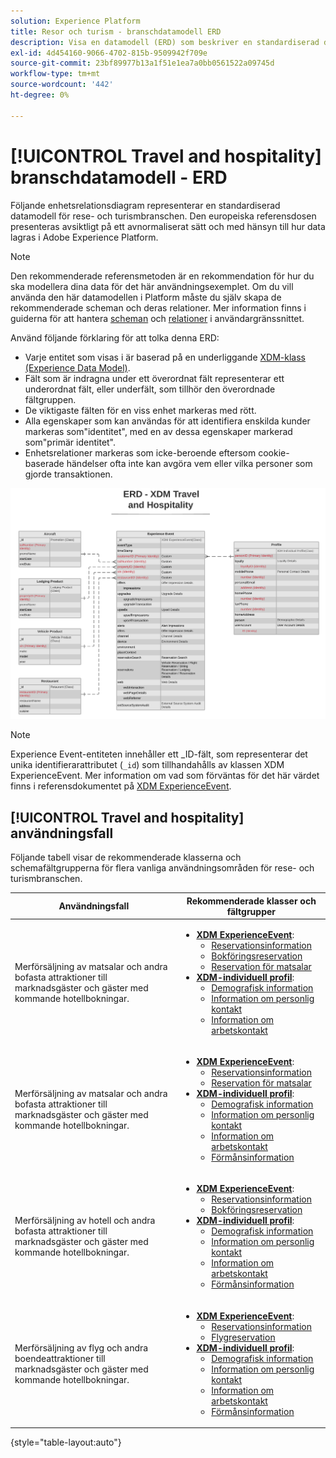 ```yaml
---
solution: Experience Platform
title: Resor och turism - branschdatamodell ERD
description: Visa en datamodell (ERD) som beskriver en standardiserad datamodell för rese- och turismbranschen som är kompatibel med Experience Data Model (XDM) för användning i Adobe Experience Platform.
exl-id: 4d454160-9066-4702-815b-9509942f709e
source-git-commit: 23bf89977b13a1f51e1ea7a0bb0561522a09745d
workflow-type: tm+mt
source-wordcount: '442'
ht-degree: 0%

---
```


# [!UICONTROL Travel and hospitality] branschdatamodell - ERD

Följande enhetsrelationsdiagram representerar en standardiserad datamodell för rese- och turismbranschen. Den europeiska referensdosen presenteras avsiktligt på ett avnormaliserat sätt och med hänsyn till hur data lagras i Adobe Experience Platform.

>[!NOTE]
>
>Den rekommenderade referensmetoden är en rekommendation för hur du ska modellera dina data för det här användningsexemplet. Om du vill använda den här datamodellen i Platform måste du själv skapa de rekommenderade scheman och deras relationer. Mer information finns i guiderna för att hantera [scheman](../../ui/resources/schemas.md) och [relationer](../../tutorials/relationship-ui.md) i användargränssnittet.

Använd följande förklaring för att tolka denna ERD:

* Varje entitet som visas i är baserad på en underliggande [XDM-klass (Experience Data Model)](../composition.md#class).
* Fält som är indragna under ett överordnat fält representerar ett underordnat fält, eller underfält, som tillhör den överordnade fältgruppen.
* De viktigaste fälten för en viss enhet markeras med rött.
* Alla egenskaper som kan användas för att identifiera enskilda kunder markeras som&quot;identitet&quot;, med en av dessa egenskaper markerad som&quot;primär identitet&quot;.
* Enhetsrelationer markeras som icke-beroende eftersom cookie-baserade händelser ofta inte kan avgöra vem eller vilka personer som gjorde transaktionen.

![Ett exempel på en ERD-fil för en resegästdatamodell](../../images/industries/travel-hospitality.png)

>[!NOTE]
>
>Experience Event-entiteten innehåller ett _ID-fält, som representerar det unika identifierarattributet (`_id`) som tillhandahålls av klassen XDM ExperienceEvent. Mer information om vad som förväntas för det här värdet finns i referensdokumentet på [XDM ExperienceEvent](../../classes/experienceevent.md).

## [!UICONTROL Travel and hospitality] användningsfall

Följande tabell visar de rekommenderade klasserna och schemafältgrupperna för flera vanliga användningsområden för rese- och turismbranschen.

| Användningsfall | Rekommenderade klasser och fältgrupper |
| --- | --- |
| Merförsäljning av matsalar och andra bofasta attraktioner till marknadsgäster och gäster med kommande hotellbokningar. | <ul><li>**[XDM ExperienceEvent](../../classes/experienceevent.md)**:<ul><li>[Reservationsinformation](../../field-groups/event/reservation-details.md)</li><li>[Bokföringsreservation](../../field-groups/event/lodging-reservation.md)</li><li>[Reservation för matsalar](../../field-groups/event/dining-reservation.md)</li></ul></li><li>**[XDM-individuell profil](../../classes/individual-profile.md)**:<ul><li>[Demografisk information](../../field-groups/profile/demographic-details.md)</li><li>[Information om personlig kontakt](../../field-groups/profile/personal-contact-details.md)</li><li>[Information om arbetskontakt](../../field-groups/profile/work-contact-details.md)</li></ul></li></ul> |
| Merförsäljning av matsalar och andra bofasta attraktioner till marknadsgäster och gäster med kommande hotellbokningar. | <ul><li>**[XDM ExperienceEvent](../../classes/experienceevent.md)**:<ul><li>[Reservationsinformation](../../field-groups/event/reservation-details.md)</li><li>[Reservation för matsalar](../../field-groups/event/dining-reservation.md)</li></ul></li><li>**[XDM-individuell profil](../../classes/individual-profile.md)**:<ul><li>[Demografisk information](../../field-groups/profile/demographic-details.md)</li><li>[Information om personlig kontakt](../../field-groups/profile/personal-contact-details.md)</li><li>[Information om arbetskontakt](../../field-groups/profile/work-contact-details.md)</li><li>[Förmånsinformation](../../field-groups/profile/loyalty-details.md)</li></ul></li></ul> |
| Merförsäljning av hotell och andra bofasta attraktioner till marknadsgäster och gäster med kommande hotellbokningar. | <ul><li>**[XDM ExperienceEvent](../../classes/experienceevent.md)**:<ul><li>[Reservationsinformation](../../field-groups/event/reservation-details.md)</li><li>[Bokföringsreservation](../../field-groups/event/lodging-reservation.md)</li></ul></li><li>**[XDM-individuell profil](../../classes/individual-profile.md)**:<ul><li>[Demografisk information](../../field-groups/profile/demographic-details.md)</li><li>[Information om personlig kontakt](../../field-groups/profile/personal-contact-details.md)</li><li>[Information om arbetskontakt](../../field-groups/profile/work-contact-details.md)</li><li>[Förmånsinformation](../../field-groups/profile/loyalty-details.md)</li></ul></li></ul> |
| Merförsäljning av flyg och andra boendeattraktioner till marknadsgäster och gäster med kommande hotellbokningar. | <ul><li>**[XDM ExperienceEvent](../../classes/experienceevent.md)**:<ul><li>[Reservationsinformation](../../field-groups/event/reservation-details.md)</li><li>[Flygreservation](../../field-groups/event/flight-reservation.md)</li></ul></li><li>**[XDM-individuell profil](../../classes/individual-profile.md)**:<ul><li>[Demografisk information](../../field-groups/profile/demographic-details.md)</li><li>[Information om personlig kontakt](../../field-groups/profile/personal-contact-details.md)</li><li>[Information om arbetskontakt](../../field-groups/profile/work-contact-details.md)</li><li>[Förmånsinformation](../../field-groups/profile/loyalty-details.md)</li></ul></li></ul> |

{style="table-layout:auto"}
